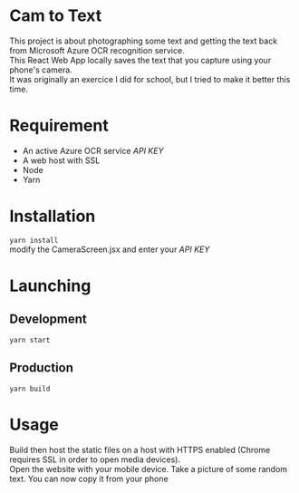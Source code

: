 # Cam to Text
This project is about photographing some text and getting the text back from Microsoft Azure OCR recognition service.  
This React Web App locally saves the text that you capture using your phone's camera.  
It was originally an exercice I did for school, but I tried to make it better this time.

# Requirement
- An active Azure OCR service *API KEY*
- A web host with SSL
- Node
- Yarn

# Installation
`yarn install`  
modify the CameraScreen.jsx and enter your *API KEY*

# Launching
## Development
`yarn start`

## Production
`yarn build`

# Usage
Build then host the static files on a host with HTTPS enabled (Chrome requires SSL in order to open media devices).  
Open the website with your mobile device. Take a picture of some random text. You can now copy it from your phone
